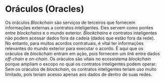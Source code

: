 # Oráculos (Oracles)

Os oráculos _Blockchain_ são serviços de terceiros que fornecem informações externas a contratos inteligentes. Eles servem como pontes entre _blockchains_ e o mundo exterior. _Blockchains_ e contratos inteligentes não podem acessar dados fora da cadeia (dados que estão fora da rede). No entanto, para muitos acordos contratuais, é vital ter informações relevantes do mundo exterior para executar o acordo. É aqui que os oráculos de _blockchain_ entram em ação, pois fornecem um _link_ entre dados _off-chain_ e _on-chain_. Os oráculos são vitais no ecossistema _blockchain_ porque ampliam o escopo no qual os contratos inteligentes podem operar. Sem os oráculos de _blockchain_, os contratos inteligentes teriam uso muito limitado, pois teriam acesso apenas aos dados de dentro de suas redes.